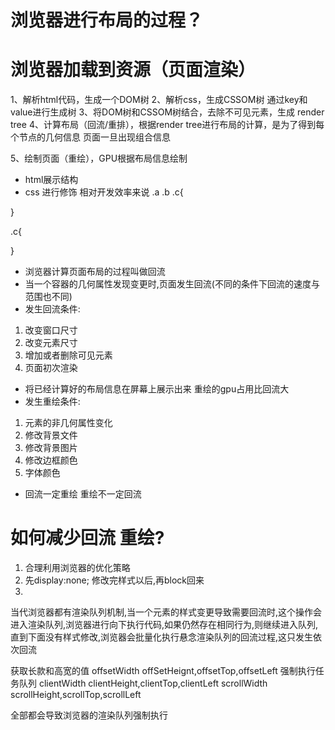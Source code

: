 
# 浏览器进行布局的过程？

# 浏览器加载到资源（页面渲染）
1、解析html代码，生成一个DOM树
2、解析css，生成CSSOM树  通过key和value进行生成树  <!-- 无法进一步优化 -->
3、将DOM树和CSSOM树结合，去除不可见元素，生成  render tree
4、计算布局（回流/重排），根据render tree进行布局的计算，是为了得到每个节点的几何信息
页面一旦出现组合信息

5、绘制页面（重绘），GPU根据布局信息绘制
<!-- 浏览器无法通过html代码了解应该如何进行渲染 因此通过树进行了解具体如何进行转化 -->
- html展示结构
- css 进行修饰
相对开发效率来说
.a  .b  .c{

}
<!-- 下面比上面更加适合开发，只要命名不重复，就不会导致查找过程中从多次查找ab -->
.c{

}

<!-- 什么是回流? -->
- 浏览器计算页面布局的过程叫做回流
- 当一个容器的几何属性发现变更时,页面发生回流(不同的条件下回流的速度与范围也不同)
- 发生回流条件:
1. 改变窗口尺寸
2. 改变元素尺寸
3. 增加或者删除可见元素
4. 页面初次渲染

<!-- 什么是重绘? -->
- 将已经计算好的布局信息在屏幕上展示出来
  重绘的gpu占用比回流大
- 发生重绘条件:
1. 元素的非几何属性变化
2. 修改背景文件
3. 修改背景图片
4. 修改边框颜色
5. 字体颜色


- 回流一定重绘 重绘不一定回流

# 如何减少回流 重绘?
1. 合理利用浏览器的优化策略
2. 先display:none; 修改完样式以后,再block回来
3. 



当代浏览器都有渲染队列机制,当一个元素的样式变更导致需要回流时,这个操作会进入渲染队列,浏览器进行向下执行代码,如果仍然存在相同行为,则继续进入队列,直到下面没有样式修改,浏览器会批量化执行悬念渲染队列的回流过程,这只发生依次回流

获取长款和高宽的值
offsetWidth  offSetHeignt,offsetTop,offsetLeft  强制执行任务队列
clientWidth  clientHeight,clientTop,clientLeft
scrollWidth  scrollHeight,scrollTop,scrollLeft

全部都会导致浏览器的渲染队列强制执行



